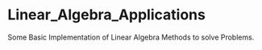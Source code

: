 # Linear_Algebra_Applications
Some Basic Implementation of Linear Algebra Methods to solve Problems.
